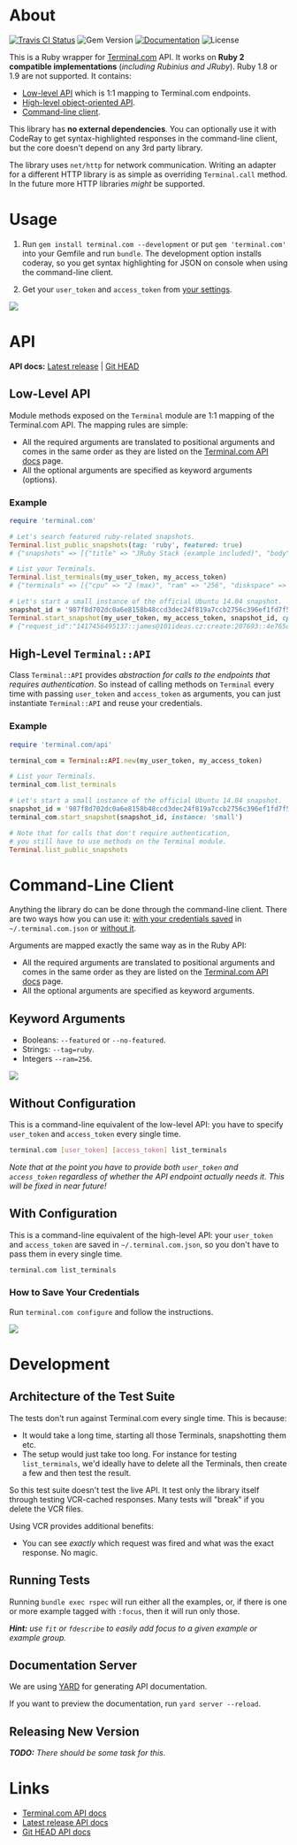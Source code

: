 # About

[![Travis CI Status](https://img.shields.io/travis/botanicus/terminal.com.svg)](https://travis-ci.org/botanicus/terminal.com)
![Gem Version](https://badge.fury.io/rb/terminal.com.svg)
[![Documentation](http://img.shields.io/badge/docs-rdoc.info-blue.svg)](http://rubydoc.org/gems/terminal.com/frames)
![License](http://img.shields.io/badge/license-MIT-yellowgreen.svg)

This is a Ruby wrapper for [Terminal.com](https://www.terminal.com) API. It works on **Ruby 2 compatible implementations** (_including Rubinius and JRuby_). Ruby 1.8 or 1.9 are not supported. It contains:

- [Low-level API](#low-level-api) which is 1:1 mapping to Terminal.com endpoints.
- [High-level object-oriented API](#high-level-terminalapi).
- [Command-line client](#command-line-client).

This library has **no external dependencies**. You can optionally use it with CodeRay to get syntax-highlighted responses in the command-line client, but the core doesn't depend on any 3rd party library.

The library uses `net/http` for network communication. Writing an adapter for a different HTTP library is as simple as overriding `Terminal.call` method. In the future more HTTP libraries _might_ be supported.

# Usage

1. Run `gem install terminal.com --development` or put `gem 'terminal.com'` into your Gemfile and run `bundle`. The development option installs coderay, so you get syntax highlighting for JSON on console when using the command-line client.

2. Get your `user_token` and `access_token` from [your settings](https://www.terminal.com/settings/api).

![](https://raw.githubusercontent.com/botanicus/terminal.com/master/docs/terminal-com-api-keys.png)

# API

**API docs:** [Latest release](http://www.rubydoc.info/gems/terminal.com/frames) | [Git HEAD](http://www.rubydoc.info/github/botanicus/terminal.com/master)

## Low-Level API

Module methods exposed on the `Terminal` module are 1:1 mapping of the Terminal.com API. The mapping rules are simple:

- All the required arguments are translated to positional arguments and comes in the same order as they are listed on the [Terminal.com API docs](https://www.terminal.com/api/docs) page.
- All the optional arguments are specified as keyword arguments (options).

### Example

```ruby
require 'terminal.com'

# Let's search featured ruby-related snapshots.
Terminal.list_public_snapshots(tag: 'ruby', featured: true)
# {"snapshots" => [{"title" => "JRuby Stack (example included)", "body" => "JRuby is a 100% Java implementation of the Ruby programming language. This snapshot also includes a working example, its source code and the tools needed to develop JRuby applications.", ...

# List your Terminals.
Terminal.list_terminals(my_user_token, my_access_token)
# {"terminals" => [{"cpu" => "2 (max)", "ram" => "256", "diskspace" => "10", "name" => "Coding Interview: John Doe Jr", ...

# Let's start a small instance of the official Ubuntu 14.04 snapshot.
snapshot_id = '987f8d702dc0a6e8158b48ccd3dec24f819a7ccb2756c396ef1fd7f5b34b7980'
Terminal.start_snapshot(my_user_token, my_access_token, snapshot_id, cpu: 100, ram: 1600)
# {"request_id":"1417456495137::james@101ideas.cz:create:207693::4e765da6-2cc0-4054-a0dc-00b47a004d79"}
```

## High-Level `Terminal::API`

Class `Terminal::API` provides *abstraction for calls to the endpoints that requires authentication*. So instead of calling methods on `Terminal` every time with passing `user_token` and `access_token` as arguments, you can just instantiate `Terminal::API` and reuse your credentials.

### Example

```ruby
require 'terminal.com/api'

terminal_com = Terminal::API.new(my_user_token, my_access_token)

# List your Terminals.
terminal_com.list_terminals

# Let's start a small instance of the official Ubuntu 14.04 snapshot.
snapshot_id = '987f8d702dc0a6e8158b48ccd3dec24f819a7ccb2756c396ef1fd7f5b34b7980'
terminal_com.start_snapshot(snapshot_id, instance: 'small')

# Note that for calls that don't require authentication,
# you still have to use methods on the Terminal module.
Terminal.list_public_snapshots
```

# Command-Line Client

Anything the library do can be done through the command-line client. There are two ways how you can use it: [with your credentials saved](#with-configuration) in `~/.terminal.com.json` or [without it](#without-configuration).

Arguments are mapped exactly the same way as in the Ruby API:

- All the required arguments are translated to positional arguments and comes in the same order as they are listed on the [Terminal.com API docs](https://www.terminal.com/api/docs) page.
- All the optional arguments are specified as keyword arguments.

## Keyword Arguments

- Booleans: `--featured` or `--no-featured`.
- Strings: `--tag=ruby`.
- Integers `--ram=256`.

![](https://raw.githubusercontent.com/botanicus/terminal.com/master/docs/terminal-cli-client.png)

## Without Configuration

This is a command-line equivalent of the low-level API: you have to specify `user_token` and `access_token` every single time.

```bash
terminal.com [user_token] [access_token] list_terminals
```

*Note that at the point you have to provide both `user_token` and `access_token` regardless of whether the API endpoint actually needs it. This will be fixed in near future!*

## With Configuration

This is a command-line equivalent of the high-level API: your `user_token` and `access_token` are saved in `~/.terminal.com.json`, so you don't have to pass them in every single time.

```bash
terminal.com list_terminals
```

### How to Save Your Credentials

Run `terminal.com configure` and follow the instructions.

![](https://raw.githubusercontent.com/botanicus/terminal.com/master/docs/terminal-com-configure.png)

# Development

## Architecture of the Test Suite

The tests don't run against Terminal.com every single time. This is because:

- It would take a long time, starting all those Terminals, snapshotting them etc.
- The setup would just take too long. For instance for testing `list_terminals`, we'd ideally have to delete all the Terminals, then create a few and then test the result.

So this test suite doesn't test the live API. It test only the library itself through testing VCR-cached responses. Many tests will "break" if you delete the VCR files.

Using VCR provides additional benefits:

- You can see _exactly_ which request was fired and what was the exact response. No magic.

## Running Tests

Running `bundle exec rspec` will run either all the examples, or, if there is one or more example tagged with `:focus`, then it will run only those.

_**Hint:** use `fit` or `fdescribe` to easily add focus to a given example or example group._

## Documentation Server

We are using [YARD](http://yardoc.org) for generating API documentation.

If you want to preview the documentation, run  `yard server --reload`.

## Releasing New Version

_**TODO:** There should be some task for this._

# Links

- [Terminal.com API docs](https://www.terminal.com/api/docs)
- [Latest release API docs](http://www.rubydoc.info/gems/terminal.com/frames)
- [Git HEAD API docs](http://www.rubydoc.info/github/botanicus/terminal.com/master)
